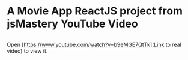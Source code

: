 # A Movie App ReactJS project from jsMastery YouTube Video

##
Open [https://www.youtube.com/watch?v=b9eMGE7QtTk](Link to real video) to view it.


